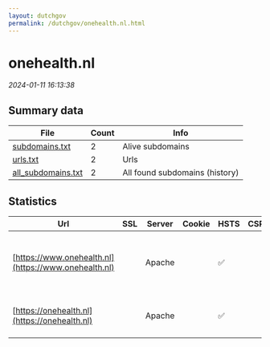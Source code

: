 ```yaml
---
layout: dutchgov
permalink: /dutchgov/onehealth.nl.html
---
```



# onehealth.nl
*2024-01-11 16:13:38*
## Summary data


| File       | Count | Info |
|------------|-------|------|
|[subdomains.txt](/data/onehealth.nl/subdomains.txt)|2|Alive subdomains|
|[urls.txt](/data/onehealth.nl/urls.txt)|2|Urls|
|[all_subdomains.txt](/data/onehealth.nl/all_subdomains.txt)|2|All found subdomains (history)|


## Statistics


| Url | SSL | Server | Cookie | HSTS | CSP | XFO | XXP | RP | Tech |Title |
|------------|-------|------|------|------|------|------|------|------|------|------|
|[https://www.onehealth.nl](https://www.onehealth.nl)| |Apache| |:white_check_mark: | | :white_check_mark: | :white_check_mark: | :white_check_mark: |Apache HTTP Server Drupal HSTS PHP|Home | One Healt...|
|[https://onehealth.nl](https://onehealth.nl)| |Apache| |:white_check_mark: | | :white_check_mark: | :white_check_mark: | :white_check_mark: |Apache HTTP Server HSTS|301 Moved Perman...|